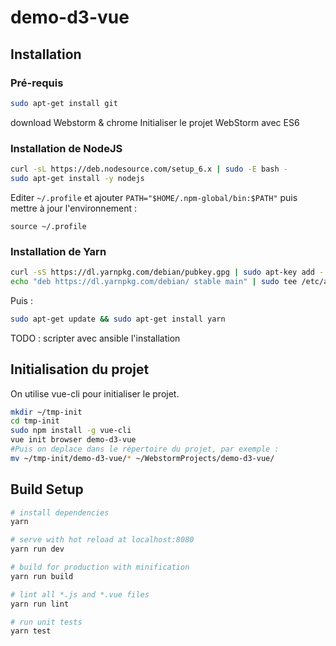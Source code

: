 # demo-d3-vue

## Installation

### Pré-requis
```bash
sudo apt-get install git
```

download Webstorm & chrome
Initialiser le projet WebStorm avec ES6

### Installation de NodeJS
```bash
curl -sL https://deb.nodesource.com/setup_6.x | sudo -E bash -
sudo apt-get install -y nodejs
```
Editer `~/.profile` et ajouter `PATH="$HOME/.npm-global/bin:$PATH"` puis mettre à jour l'environnement :
````
source ~/.profile
````

### Installation de Yarn

````bash
curl -sS https://dl.yarnpkg.com/debian/pubkey.gpg | sudo apt-key add -
echo "deb https://dl.yarnpkg.com/debian/ stable main" | sudo tee /etc/apt/sources.list.d/yarn.list
````
Puis :
````bash
sudo apt-get update && sudo apt-get install yarn
````
TODO : scripter avec ansible l'installation
## Initialisation du projet

On utilise vue-cli pour initialiser le projet.
````bash
mkdir ~/tmp-init
cd tmp-init
sudo npm install -g vue-cli
vue init browser demo-d3-vue
#Puis on deplace dans le répertoire du projet, par exemple :
mv ~/tmp-init/demo-d3-vue/* ~/WebstormProjects/demo-d3-vue/

````

## Build Setup

``` bash
# install dependencies
yarn

# serve with hot reload at localhost:8080
yarn run dev

# build for production with minification
yarn run build

# lint all *.js and *.vue files
yarn run lint

# run unit tests
yarn test
